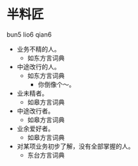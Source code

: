 





# 半料匠
bun5 lio6 qian6
+ 业务不精的人。
  * 如东方言词典
+ 中途改行的人。
  * 如东方言词典
    - 你倒像个～。
+ 业未精者。
  * 如皋方言词典
+ 中途改行者。
  * 如皋方言词典
+ 业余爱好者。
  * 如皋方言词典
+ 对某项业务初步了解，没有全部掌握的人。
  * 东台方言词典
